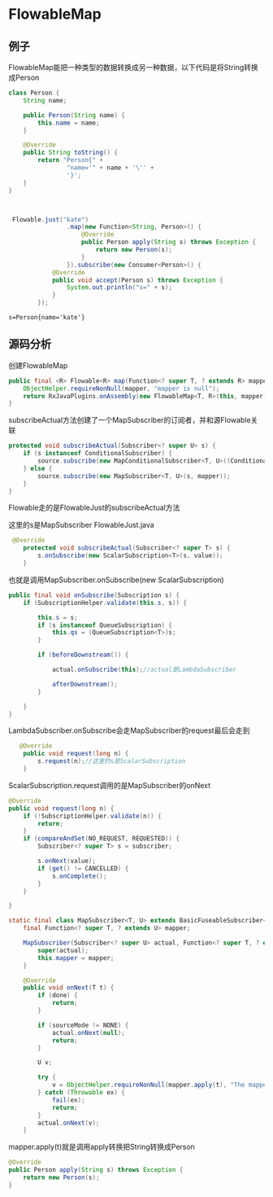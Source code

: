 # FlowableMap


## 例子
FlowableMap能把一种类型的数据转换成另一种数据，以下代码是将String转换成Person

```java
class Person {
    String name;

    public Person(String name) {
        this.name = name;
    }

    @Override
    public String toString() {
        return "Person{" +
                "name='" + name + '\'' +
                '}';
    }
}

```
```java


 Flowable.just("kate")
                .map(new Function<String, Person>() {
                    @Override
                    public Person apply(String s) throws Exception {
                        return new Person(s);
                    }
                }).subscribe(new Consumer<Person>() {
            @Override
            public void accept(Person s) throws Exception {
                System.out.println("s=" + s);
            }
        });

```

```Console
s=Person{name='kate'}

```

## 源码分析
创建FlowableMap
```java
public final <R> Flowable<R> map(Function<? super T, ? extends R> mapper) {
    ObjectHelper.requireNonNull(mapper, "mapper is null");
    return RxJavaPlugins.onAssembly(new FlowableMap<T, R>(this, mapper));
}

```
subscribeActual方法创建了一个MapSubscriber的订阅者，并和源Flowable关联
```java
protected void subscribeActual(Subscriber<? super U> s) {
    if (s instanceof ConditionalSubscriber) {
        source.subscribe(new MapConditionalSubscriber<T, U>((ConditionalSubscriber<? super U>)s, mapper));
    } else {
        source.subscribe(new MapSubscriber<T, U>(s, mapper));
    }
}

```
Flowable走的是FlowableJust的subscribeActual方法

这里的s是MapSubscriber
FlowableJust.java

```java
 @Override
    protected void subscribeActual(Subscriber<? super T> s) {
        s.onSubscribe(new ScalarSubscription<T>(s, value));
    }

```
也就是调用MapSubscriber.onSubscribe(new ScalarSubscription)
```java
public final void onSubscribe(Subscription s) {
    if (SubscriptionHelper.validate(this.s, s)) {

        this.s = s;
        if (s instanceof QueueSubscription) {
            this.qs = (QueueSubscription<T>)s;
        }

        if (beforeDownstream()) {

            actual.onSubscribe(this);//actual是LambdaSubscriber

            afterDownstream();
        }

    }
}

```
LambdaSubscriber.onSubscribe会走MapSubscriber的request最后会走到
```java
   @Override
    public void request(long n) {
        s.request(n);//这里的s是ScalarSubscription
    }


```
ScalarSubscription.request调用的是MapSubscriber的onNext
```java
@Override
public void request(long n) {
    if (!SubscriptionHelper.validate(n)) {
        return;
    }
    if (compareAndSet(NO_REQUEST, REQUESTED)) {
        Subscriber<? super T> s = subscriber;

        s.onNext(value);
        if (get() != CANCELLED) {
            s.onComplete();
        }
    }

}

```
```java
static final class MapSubscriber<T, U> extends BasicFuseableSubscriber<T, U> {
    final Function<? super T, ? extends U> mapper;

    MapSubscriber(Subscriber<? super U> actual, Function<? super T, ? extends U> mapper) {
        super(actual);
        this.mapper = mapper;
    }

    @Override
    public void onNext(T t) {
        if (done) {
            return;
        }

        if (sourceMode != NONE) {
            actual.onNext(null);
            return;
        }

        U v;

        try {
            v = ObjectHelper.requireNonNull(mapper.apply(t), "The mapper function returned a null value.");
        } catch (Throwable ex) {
            fail(ex);
            return;
        }
        actual.onNext(v);
    }

```

mapper.apply(t)就是调用apply转换把String转换成Person
```java
@Override
public Person apply(String s) throws Exception {
    return new Person(s);
}

```

